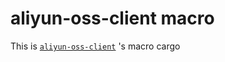 # aliyun-oss-client macro

This is [`aliyun-oss-client`](https://crates.io/crates/aliyun-oss-client) 's macro cargo